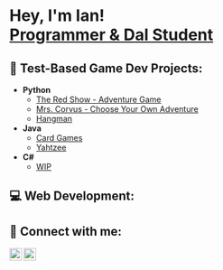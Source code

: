 <h1>Hey, I'm Ian! <br/><a href="https://github.com/Susheonnn">Programmer & Dal Student</a>

<h2>📜 Test-Based Game Dev Projects:</h2>

- <b>Python</b>
  - [The Red Show - Adventure Game](https://github.com/Susheonnn/TheRedShow)
  - [Mrs. Corvus - Choose Your Own Adventure](https://github.com/Susheonnn/MrsCorvus)
  - [Hangman](https://github.com/)
- <b>Java</b>
  - [Card Games](https://github.com/)
  - [Yahtzee](https://github.com/)
- <b>C#</b>
  - [WIP](https://github.com/)

<h2>💻 Web Development:</h2>

<h2> 🤳 Connect with me:</h2>

[<img align="left" alt="IanBombio | LinkedIn" width="22px" src="https://cdn.jsdelivr.net/npm/simple-icons@v3/icons/linkedin.svg" />][linkedin]
[<img align="left" alt="Susheonnn | Instagram" width="22px" src="https://cdn.jsdelivr.net/npm/simple-icons@v3/icons/instagram.svg" />][instagram]

[instagram]: https://www.instagram.com/susheonnn/
[linkedin]: https://linkedin.com/in/ianbombio

